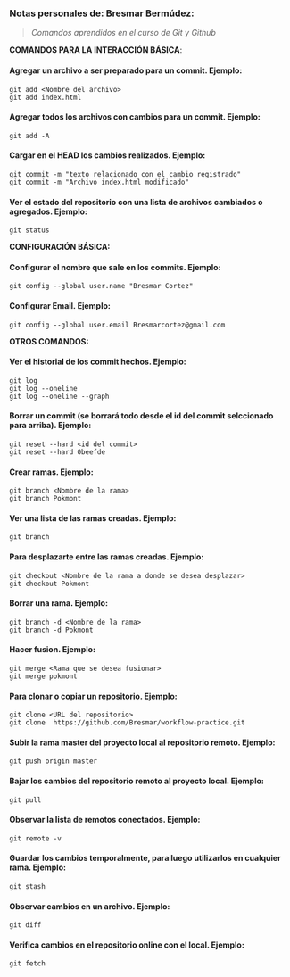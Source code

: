### **Notas personales de: Bresmar Bermúdez**:
>*Comandos aprendidos en el curso de Git y Github*

**COMANDOS PARA LA INTERACCIÓN BÁSICA**:

#### Agregar un archivo a ser preparado para un commit. Ejemplo:
```Shell
git add <Nombre del archivo>
git add index.html
```
#### Agregar todos los archivos con cambios para un commit. Ejemplo:
```Shell
git add -A
```
#### Cargar en el HEAD los cambios realizados. Ejemplo:
```Shell
git commit -m "texto relacionado con el cambio registrado"
git commit -m "Archivo index.html modificado"
```
#### Ver el estado del repositorio con una lista de archivos cambiados o agregados. Ejemplo:
```Shell
git status
```

**CONFIGURACIÓN BÁSICA:**

#### Configurar el nombre que sale en los commits. Ejemplo:
```Shell
git config --global user.name "Bresmar Cortez"
```
#### Configurar Email. Ejemplo:
```Shell
git config --global user.email Bresmarcortez@gmail.com
```

**OTROS COMANDOS:**

#### Ver el historial de los commit hechos. Ejemplo:
```Shell
git log
git log --oneline
git log --oneline --graph
```
#### Borrar un commit (se borrará todo desde el id del commit selccionado para arriba). Ejemplo:
```Shell
git reset --hard <id del commit>
git reset --hard 0beefde
```
#### Crear ramas. Ejemplo:
```Shell
git branch <Nombre de la rama>
git branch Pokmont
```
#### Ver una lista de las ramas creadas. Ejemplo:
```Shell
git branch
```
#### Para desplazarte entre las ramas creadas. Ejemplo:
```Shell
git checkout <Nombre de la rama a donde se desea desplazar>
git checkout Pokmont  
```
#### Borrar una rama. Ejemplo:
```Shell
git branch -d <Nombre de la rama>
git branch -d Pokmont
```
#### Hacer fusion. Ejemplo:
```Shell
git merge <Rama que se desea fusionar>
git merge pokmont
```
#### Para clonar o copiar un repositorio. Ejemplo:
```Shell
git clone <URL del repositorio>
git clone  https://github.com/Bresmar/workflow-practice.git
```
#### Subir la rama master del proyecto local al repositorio remoto. Ejemplo:
```Shell
git push origin master
```
#### Bajar los cambios del repositorio remoto al proyecto local. Ejemplo:
```Shell
git pull
```
#### Observar la lista de remotos conectados. Ejemplo:
```Shell
git remote -v
```
#### Guardar los cambios temporalmente, para luego utilizarlos en cualquier rama. Ejemplo:
```Shell
git stash
```
#### Observar cambios en un archivo. Ejemplo:
```Shell
git diff
```
#### Verifica cambios en el repositorio online con el local. Ejemplo:
```Shell
git fetch
```
